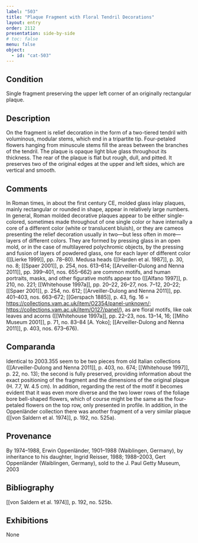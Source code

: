 ```yaml
---
label: "503"
title: "Plaque Fragment with Floral Tendril Decorations"
layout: entry
order: 2112
presentation: side-by-side
# toc: false
menu: false
object:
  - id: "cat-503"
---
```


## Condition

Single fragment preserving the upper left corner of an originally rectangular plaque.

## Description

On the fragment is relief decoration in the form of a two-tiered tendril with voluminous, modular stems, which end in a tripartite tip. Four-petaled flowers hanging from minuscule stems fill the areas between the branches of the tendril. The plaque is opaque light blue glass throughout its thickness. The rear of the plaque is flat but rough, dull, and pitted. It preserves two of the original edges at the upper and left sides, which are vertical and smooth.

## Comments

In Roman times, in about the first century CE, molded glass inlay plaques, mainly rectangular or rounded in shape, appear in relatively large numbers. In general, Roman molded decorative plaques appear to be either single-colored, sometimes made throughout of one single color or have internally a core of a different color (white or translucent bluish), or they are cameos presenting the relief decoration usually in two—but less often in more—layers of different colors. They are formed by pressing glass in an open mold, or in the case of multilayered polychromic objects, by the pressing and fusion of layers of powdered glass, one for each layer of different color ([[Lierke 1999]], pp. 78–80). Medusa heads ([[Harden et al. 1987]], p. 30, no. 8; [[Spaer 2001]], p. 254, nos. 613–614; [[Arveiller-Dulong and Nenna 2011]], pp. 399–401, nos. 655–662) are common motifs, and human portraits, masks, and other figurative motifs appear too ([[Alfano 1997]], p. 210, no. 221; [[Whitehouse 1997a]], pp. 20–22, 26–27, nos. 7–12, 20–22; [[Spaer 2001]], p. 254, no. 612; [[Arveiller-Dulong and Nenna 2011]], pp. 401–403, nos. 663–672; [[Gerspach 1885]], p. 43, fig. 16 = <https://collections.vam.ac.uk/item/O2354/panel-unknown/>; <https://collections.vam.ac.uk/item/O127/panel/>), as are floral motifs, like oak leaves and acorns ([[Whitehouse 1997a]], pp. 22–23, nos. 13–14, 16; [[Miho Museum 2001]], p. 71, no. 83–84 [A. Yoko]; [[Arveiller-Dulong and Nenna 2011]], p. 403, nos. 673–676).

## Comparanda

Identical to 2003.355 seem to be two pieces from old Italian collections ([[Arveiller-Dulong and Nenna 2011]], p. 403, no. 674; [[Whitehouse 1997]], p. 22, no. 13); the second is fully preserved, providing information about the exact positioning of the fragment and the dimensions of the original plaque (H. 7.7, W. 4.5 cm). In addition, regarding the rest of the motif it becomes evident that it was even more diverse and the two lower rows of the foliage bore bell-shaped flowers, which of course might be the same as the four-petaled flowers on the top row, only presented in profile. In addition, in the Oppenländer collection there was another fragment of a very similar plaque ([[von Saldern et al. 1974]], p. 192, no. 525a).

## Provenance

By 1974–1988, Erwin Oppenländer, 1901–1988 (Waiblingen, Germany), by inheritance to his daughter, Ingrid Reisser, 1988; 1988–2003, Gert Oppenländer (Waiblingen, Germany), sold to the J. Paul Getty Museum, 2003

## Bibliography

[[von Saldern et al. 1974]], p. 192, no. 525b.

## Exhibitions

None